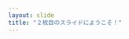 ```yaml
---
layout: slide
title: "２枚目のスライドにようこそ！"
---
```

<!DOCTYPE html>
<html>
<head>
    <meta charset="utf-8" />
    <title>安全保障輸出管理事項</title>
</head>
